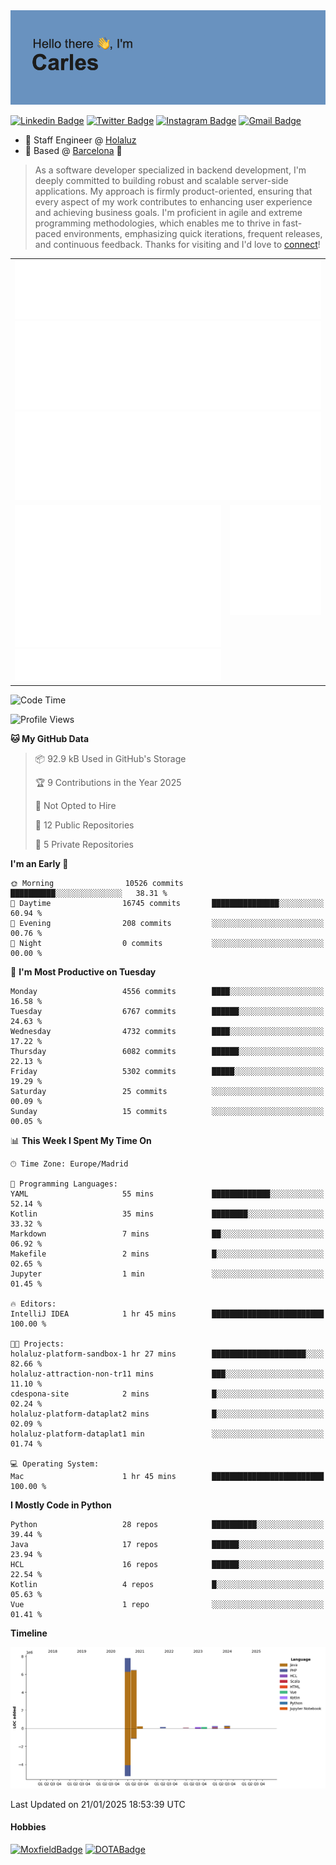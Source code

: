 <img src="header.png" alt="header">

[![Linkedin Badge](https://img.shields.io/badge/-cdespona-blue?style=flat&logo=Linkedin&logoColor=white&link=https://www.linkedin.com/in/carles-david-espona-casas-56219b11/)](https://www.linkedin.com/in/carles-david-espona-casas-56219b11/)
[![Twitter Badge](https://img.shields.io/badge/-@__cdespona-1ca0f1?style=flat&labelColor=1ca0f1&logo=twitter&logoColor=white&link=https://twitter.com/CDEspona)](https://twitter.com/CDEspona)
[![Instagram Badge](https://img.shields.io/badge/-@__cdespona-purple?style=flat&logo=instagram&logoColor=white&link=https://www.instagram.com/cdespona/)](https://www.instagram.com/cdespona/)
[![Gmail Badge](https://img.shields.io/badge/-cdespona-c14438?style=flat&logo=Gmail&logoColor=white&link=mailto:cdespona@gmail.com)](mailto:cdespona@gmail.com)

* 🔭 Staff Engineer @ [Holaluz](https://holaluz.com)
* 🏡 Based @ [Barcelona](https://www.google.es/maps/place/Barcelona) 💜

> As a software developer specialized in backend development, I'm deeply committed to building robust and scalable server-side applications. My approach is firmly product-oriented, ensuring that every aspect of my work contributes to enhancing user experience and achieving business goals. I'm proficient in agile and extreme programming methodologies, which enables me to thrive in fast-paced environments, emphasizing quick iterations, frequent releases, and continuous feedback. Thanks for visiting and I'd love to [connect](https://www.linkedin.com/in/carles-david-espona-casas-56219b11/)!

<table style="border-collapse: collapse; border: none;"> 
  <tbody>
  <tr style="border: none;">
    <td colspan="2" style="border: none; vertical-align: top;">
      <img src="summary.svg" alt="summary">
      <img src="activity-community.svg" alt="act-comm">
      <img src="repositories.svg" alt="repo">
    </td>
  </tr>
  <tr>
    <td style="border: none; vertical-align: top;">
      <img src="metrics.plugin.isocalendar.fullyear.svg" alt="calendar">
      <img src="topics.svg" alt="topics">
    </td>
    <td style="border: none; vertical-align: top;">
      <img src="achievements.svg" alt="achievements">
    </td>
  </tr>
  </tbody>
</table>

<!--START_SECTION:waka-->
![Code Time](http://img.shields.io/badge/Code%20Time-290%20hrs%2032%20mins-blue)

![Profile Views](http://img.shields.io/badge/Profile%20Views-0-blue)

**🐱 My GitHub Data** 

> 📦 92.9 kB Used in GitHub's Storage 
 > 
> 🏆 9 Contributions in the Year 2025
 > 
> 🚫 Not Opted to Hire
 > 
> 📜 12 Public Repositories 
 > 
> 🔑 5 Private Repositories 
 > 
**I'm an Early 🐤** 

```text
🌞 Morning                10526 commits       ██████████░░░░░░░░░░░░░░░   38.31 % 
🌆 Daytime                16745 commits       ███████████████░░░░░░░░░░   60.94 % 
🌃 Evening                208 commits         ░░░░░░░░░░░░░░░░░░░░░░░░░   00.76 % 
🌙 Night                  0 commits           ░░░░░░░░░░░░░░░░░░░░░░░░░   00.00 % 
```
📅 **I'm Most Productive on Tuesday** 

```text
Monday                   4556 commits        ████░░░░░░░░░░░░░░░░░░░░░   16.58 % 
Tuesday                  6767 commits        ██████░░░░░░░░░░░░░░░░░░░   24.63 % 
Wednesday                4732 commits        ████░░░░░░░░░░░░░░░░░░░░░   17.22 % 
Thursday                 6082 commits        ██████░░░░░░░░░░░░░░░░░░░   22.13 % 
Friday                   5302 commits        █████░░░░░░░░░░░░░░░░░░░░   19.29 % 
Saturday                 25 commits          ░░░░░░░░░░░░░░░░░░░░░░░░░   00.09 % 
Sunday                   15 commits          ░░░░░░░░░░░░░░░░░░░░░░░░░   00.05 % 
```


📊 **This Week I Spent My Time On** 

```text
🕑︎ Time Zone: Europe/Madrid

💬 Programming Languages: 
YAML                     55 mins             █████████████░░░░░░░░░░░░   52.14 % 
Kotlin                   35 mins             ████████░░░░░░░░░░░░░░░░░   33.32 % 
Markdown                 7 mins              ██░░░░░░░░░░░░░░░░░░░░░░░   06.92 % 
Makefile                 2 mins              █░░░░░░░░░░░░░░░░░░░░░░░░   02.65 % 
Jupyter                  1 min               ░░░░░░░░░░░░░░░░░░░░░░░░░   01.45 % 

🔥 Editors: 
IntelliJ IDEA            1 hr 45 mins        █████████████████████████   100.00 % 

🐱‍💻 Projects: 
holaluz-platform-sandbox-1 hr 27 mins        █████████████████████░░░░   82.66 % 
holaluz-attraction-non-tr11 mins             ███░░░░░░░░░░░░░░░░░░░░░░   11.10 % 
cdespona-site            2 mins              █░░░░░░░░░░░░░░░░░░░░░░░░   02.24 % 
holaluz-platform-dataplat2 mins              █░░░░░░░░░░░░░░░░░░░░░░░░   02.09 % 
holaluz-platform-dataplat1 min               ░░░░░░░░░░░░░░░░░░░░░░░░░   01.74 % 

💻 Operating System: 
Mac                      1 hr 45 mins        █████████████████████████   100.00 % 
```

**I Mostly Code in Python** 

```text
Python                   28 repos            ██████████░░░░░░░░░░░░░░░   39.44 % 
Java                     17 repos            ██████░░░░░░░░░░░░░░░░░░░   23.94 % 
HCL                      16 repos            ██████░░░░░░░░░░░░░░░░░░░   22.54 % 
Kotlin                   4 repos             █░░░░░░░░░░░░░░░░░░░░░░░░   05.63 % 
Vue                      1 repo              ░░░░░░░░░░░░░░░░░░░░░░░░░   01.41 % 
```



**Timeline**

![Lines of Code chart](https://raw.githubusercontent.com/cdespona/cdespona/main/assets/bar_graph.png)


 Last Updated on 21/01/2025 18:53:39 UTC
<!--END_SECTION:waka-->

#### Hobbies
[![MoxfieldBadge](https://img.shields.io/badge/MTG%20Commander-Cdespona-8A2BE2)](https://www.moxfield.com/users/Cdespona)
[![DOTABadge](https://img.shields.io/badge/DOTA2-GRV-red)](https://es.dotabuff.com/players/63807915)

